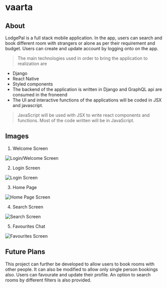 # vaarta

## About

LodgePal is a full stack mobile application. In the app, users can search and book different room with strangers or alone as per their requirement and budget.
Users can create and update account by logging onto on the app.

> The main technologies used in order to bring the application to realization are

- Django
- React Native
- Styled components
- The backend of the application is written in Django and GraphQL api are consumed in the froneend
- The UI and interactive functions of the applications will be coded in JSX and javascript.

> JavaScript will be used with JSX to write react components and functions. Most of the code written will be in JavaScript.

## Images

1. Welcome Screen

![Login/Welcome Screen](./assets/1.jpeg)

2. Login Screen

![Login Screen](./assets/2.jpeg)

3. Home Page

![Home Page Screen](./assets/3.jpeg)

4. Search Screen

![Search Screen](./assets/4.jpeg)

5. Favourites Chat

![Favourites Screen](./assets/5.jpeg)

## Future Plans

This project can further be developed to allow users to book rooms with other people. It can also be modified to allow only single person bookings also.
Users can favourate and update their profile.
An option to search rooms by different filters is also provided.
